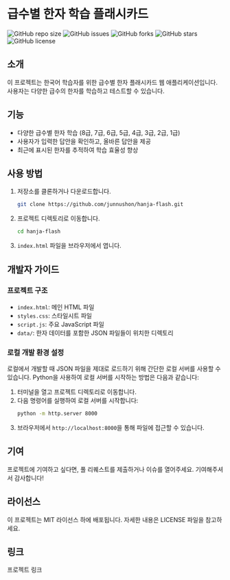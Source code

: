 # 급수별 한자 학습 플래시카드

![GitHub repo size](https://img.shields.io/github/repo-size/junnushon/hanja-flash)
![GitHub issues](https://img.shields.io/github/issues/junnushon/hanja-flash)
![GitHub forks](https://img.shields.io/github/forks/junnushon/hanja-flash)
![GitHub stars](https://img.shields.io/github/stars/junnushon/hanja-flash)
![GitHub license](https://img.shields.io/github/license/junnushon/hanja-flash)

## 소개
이 프로젝트는 한국어 학습자를 위한 급수별 한자 플래시카드 웹 애플리케이션입니다. 사용자는 다양한 급수의 한자를 학습하고 테스트할 수 있습니다.

## 기능
- 다양한 급수별 한자 학습 (8급, 7급, 6급, 5급, 4급, 3급, 2급, 1급)
- 사용자가 입력한 답안을 확인하고, 올바른 답안을 제공
- 최근에 표시된 한자를 추적하여 학습 효율성 향상

## 사용 방법
1. 저장소를 클론하거나 다운로드합니다.
    ```bash
    git clone https://github.com/junnushon/hanja-flash.git
    ```
2. 프로젝트 디렉토리로 이동합니다.
    ```bash
    cd hanja-flash
    ```
3. `index.html` 파일을 브라우저에서 엽니다.

## 개발자 가이드
### 프로젝트 구조
- `index.html`: 메인 HTML 파일
- `styles.css`: 스타일시트 파일
- `script.js`: 주요 JavaScript 파일
- `data/`: 한자 데이터를 포함한 JSON 파일들이 위치한 디렉토리

### 로컬 개발 환경 설정
로컬에서 개발할 때 JSON 파일을 제대로 로드하기 위해 간단한 로컬 서버를 사용할 수 있습니다. Python을 사용하여 로컬 서버를 시작하는 방법은 다음과 같습니다:
1. 터미널을 열고 프로젝트 디렉토리로 이동합니다.
2. 다음 명령어를 실행하여 로컬 서버를 시작합니다:
    ```bash
    python -m http.server 8000
    ```
3. 브라우저에서 `http://localhost:8000`을 통해 파일에 접근할 수 있습니다.

## 기여
프로젝트에 기여하고 싶다면, 풀 리퀘스트를 제출하거나 이슈를 열어주세요. 기여해주셔서 감사합니다!

## 라이선스
이 프로젝트는 MIT 라이선스 하에 배포됩니다. 자세한 내용은 LICENSE 파일을 참고하세요.

## 링크
프로젝트 링크
